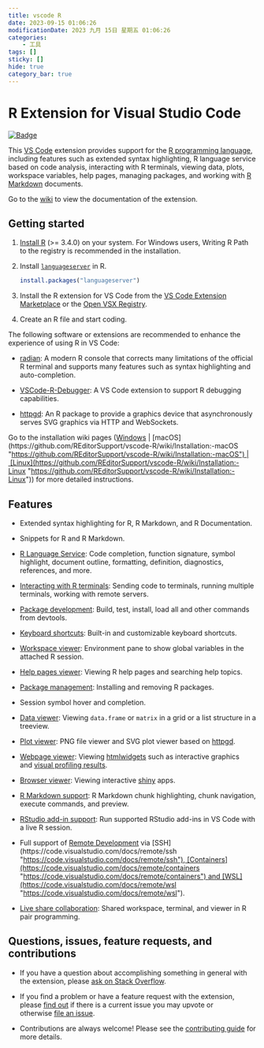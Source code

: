 ```yaml
---
title: vscode R
date: 2023-09-15 01:06:26
modificationDate: 2023 九月 15日 星期五 01:06:26
categories: 
	- 工具
tags: []
sticky: []
hide: true
category_bar: true
---
```


# R Extension for Visual Studio Code

[![Badge](https://aka.ms/vsls-badge)](https://aka.ms/vsls "https://aka.ms/vsls")

This [VS Code](https://code.visualstudio.com/ "https://code.visualstudio.com/") extension provides support for the [R programming language](https://www.r-project.org/ "https://www.r-project.org"), including features such as extended syntax highlighting, R language service based on code analysis, interacting with R terminals, viewing data, plots, workspace variables, help pages, managing packages, and working with [R Markdown](https://rmarkdown.rstudio.com/ "https://rmarkdown.rstudio.com/") documents.

Go to the [wiki](https://github.com/REditorSupport/vscode-R/wiki "https://github.com/REditorSupport/vscode-R/wiki") to view the documentation of the extension.

## Getting started

1. [Install R](https://cloud.r-project.org/ "https://cloud.r-project.org/") (>= 3.4.0) on your system. For Windows users, Writing R Path to the registry is recommended in the installation.
    
2. Install [`languageserver`](https://github.com/REditorSupport/languageserver "https://github.com/REditorSupport/languageserver") in R.
    
    ```r
    install.packages("languageserver")
    ```
    
3. Install the R extension for VS Code from the [VS Code Extension Marketplace](https://marketplace.visualstudio.com/items?itemName=reditorsupport.r "https://marketplace.visualstudio.com/items?itemName=reditorsupport.r") or the [Open VSX Registry](https://open-vsx.org/extension/reditorsupport/r "https://open-vsx.org/extension/reditorsupport/r").
    
4. Create an R file and start coding.
    

The following software or extensions are recommended to enhance the experience of using R in VS Code:

- [radian](https://github.com/randy3k/radian "https://github.com/randy3k/radian"): A modern R console that corrects many limitations of the official R terminal and supports many features such as syntax highlighting and auto-completion.
    
- [VSCode-R-Debugger](https://github.com/ManuelHentschel/VSCode-R-Debugger "https://github.com/ManuelHentschel/VSCode-R-Debugger"): A VS Code extension to support R debugging capabilities.
    
- [httpgd](https://github.com/nx10/httpgd "https://github.com/nx10/httpgd"): An R package to provide a graphics device that asynchronously serves SVG graphics via HTTP and WebSockets.
    

Go to the installation wiki pages ([Windows](https://github.com/REditorSupport/vscode-R/wiki/Installation:-Windows "https://github.com/REditorSupport/vscode-R/wiki/Installation:-Windows") | [macOS](https://github.com/REditorSupport/vscode-R/wiki/Installation:-macOS "https://github.com/REditorSupport/vscode-R/wiki/Installation:-macOS") | [Linux](https://github.com/REditorSupport/vscode-R/wiki/Installation:-Linux "https://github.com/REditorSupport/vscode-R/wiki/Installation:-Linux")) for more detailed instructions.

## Features

- Extended syntax highlighting for R, R Markdown, and R Documentation.
    
- Snippets for R and R Markdown.
    
- [R Language Service](https://github.com/REditorSupport/vscode-R/wiki/R-Language-Service "https://github.com/REditorSupport/vscode-R/wiki/R-Language-Service"): Code completion, function signature, symbol highlight, document outline, formatting, definition, diagnostics, references, and more.
    
- [Interacting with R terminals](https://github.com/REditorSupport/vscode-R/wiki/Interacting-with-R-terminals "https://github.com/REditorSupport/vscode-R/wiki/Interacting-with-R-terminals"): Sending code to terminals, running multiple terminals, working with remote servers.
    
- [Package development](https://github.com/REditorSupport/vscode-R/wiki/Package-development "https://github.com/REditorSupport/vscode-R/wiki/Package-development"): Build, test, install, load all and other commands from devtools.
    
- [Keyboard shortcuts](https://github.com/REditorSupport/vscode-R/wiki/Keyboard-shortcuts "https://github.com/REditorSupport/vscode-R/wiki/Keyboard-shortcuts"): Built-in and customizable keyboard shortcuts.
    
- [Workspace viewer](https://github.com/REditorSupport/vscode-R/wiki/Sidebar-user-interface#workspace-viewer "https://github.com/REditorSupport/vscode-R/wiki/Sidebar-user-interface#workspace-viewer"): Environment pane to show global variables in the attached R session.
    
- [Help pages viewer](https://github.com/REditorSupport/vscode-R/wiki/Sidebar-user-interface#help-pages-viewer "https://github.com/REditorSupport/vscode-R/wiki/Sidebar-user-interface#help-pages-viewer"): Viewing R help pages and searching help topics.
    
- [Package management](https://github.com/REditorSupport/vscode-R/wiki/Sidebar-user-interface#package-management "https://github.com/REditorSupport/vscode-R/wiki/Sidebar-user-interface#package-management"): Installing and removing R packages.
    
- Session symbol hover and completion.
    
- [Data viewer](https://github.com/REditorSupport/vscode-R/wiki/Interactive-viewers#data-viewer "https://github.com/REditorSupport/vscode-R/wiki/Interactive-viewers#data-viewer"): Viewing `data.frame` or `matrix` in a grid or a list structure in a treeview.
    
- [Plot viewer](https://github.com/REditorSupport/vscode-R/wiki/Plot-viewer "https://github.com/REditorSupport/vscode-R/wiki/Plot-viewer"): PNG file viewer and SVG plot viewer based on [httpgd](https://github.com/nx10/httpgd "https://github.com/nx10/httpgd").
    
- [Webpage viewer](https://github.com/REditorSupport/vscode-R/wiki/Interactive-viewers#webpage-viewer "https://github.com/REditorSupport/vscode-R/wiki/Interactive-viewers#webpage-viewer"): Viewing [htmlwidgets](https://www.htmlwidgets.org/ "https://www.htmlwidgets.org") such as interactive graphics and [visual profiling results](https://rstudio.github.io/profvis/ "https://rstudio.github.io/profvis/").
    
- [Browser viewer](https://github.com/REditorSupport/vscode-R/wiki/Interactive-viewers#browser-viewer "https://github.com/REditorSupport/vscode-R/wiki/Interactive-viewers#browser-viewer"): Viewing interactive [shiny](https://shiny.rstudio.com/ "https://shiny.rstudio.com") apps.
    
- [R Markdown support](https://github.com/REditorSupport/vscode-R/wiki/R-Markdown "https://github.com/REditorSupport/vscode-R/wiki/R-Markdown"): R Markdown chunk highlighting, chunk navigation, execute commands, and preview.
    
- [RStudio add-in support](https://github.com/REditorSupport/vscode-R/wiki/RStudio-addin-support "https://github.com/REditorSupport/vscode-R/wiki/RStudio-addin-support"): Run supported RStudio add-ins in VS Code with a live R session.
    
- Full support of [Remote Development](https://code.visualstudio.com/docs/remote/remote-overview "https://code.visualstudio.com/docs/remote/remote-overview") via [SSH](https://code.visualstudio.com/docs/remote/ssh "https://code.visualstudio.com/docs/remote/ssh"), [Containers](https://code.visualstudio.com/docs/remote/containers "https://code.visualstudio.com/docs/remote/containers") and [WSL](https://code.visualstudio.com/docs/remote/wsl "https://code.visualstudio.com/docs/remote/wsl").
    
- [Live share collaboration](https://github.com/REditorSupport/vscode-R/wiki/Live-share-collaboration "https://github.com/REditorSupport/vscode-R/wiki/Live-share-collaboration"): Shared workspace, terminal, and viewer in R pair programming.
    

## Questions, issues, feature requests, and contributions

- If you have a question about accomplishing something in general with the extension, please [ask on Stack Overflow](https://stackoverflow.com/questions/tagged/visual-studio-code+r "https://stackoverflow.com/questions/tagged/visual-studio-code+r").
    
- If you find a problem or have a feature request with the extension, please [find out](https://github.com/REditorSupport/vscode-R/issues "https://github.com/REditorSupport/vscode-R/issues") if there is a current issue you may upvote or otherwise [file an issue](https://github.com/REditorSupport/vscode-R/issues/new/choose "https://github.com/REditorSupport/vscode-R/issues/new/choose").
    
- Contributions are always welcome! Please see the [contributing guide](https://github.com/REditorSupport/vscode-R/wiki/Contributing "https://github.com/REditorSupport/vscode-R/wiki/Contributing") for more details.